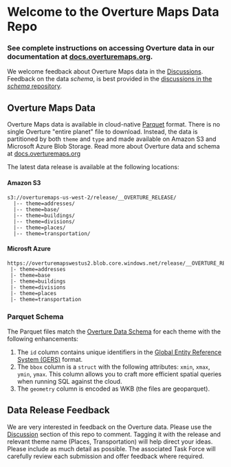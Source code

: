 Welcome to the Overture Maps Data Repo
===

### See complete instructions on accessing Overture data in our documentation at [docs.overturemaps.org](https://docs.overturemaps.org/). 

We welcome feedback about Overture Maps data in the [Discussions](https://github.com/OvertureMaps/data/discussions/new/choose). Feedback on the data *schema*, is best provided in the [discussions in the *schema* repository](https://github.com/OvertureMaps/schema/discussions).


Overture Maps Data
---
Overture Maps data is available in cloud-native [Parquet](https://parquet.apache.org/docs/) format.
There is no single Overture "entire planet" file to download. Instead, the data is partitioned by both `theme` and `type` and made available on Amazon S3 and Microsoft Azure Blob Storage. Read more about Overture data and schema at [docs.overturemaps.org](https://docs.overturemaps.org)

The latest data release is available at the following locations: 

#### Amazon S3 
```
s3://overturemaps-us-west-2/release/__OVERTURE_RELEASE/
  |-- theme=addresses/
  |-- theme=base/
  |-- theme=buildings/
  |-- theme=divisions/
  |-- theme=places/
  |-- theme=transportation/
```

#### Microsft Azure
```
https://overturemapswestus2.blob.core.windows.net/release/__OVERTURE_RELEASE/
 |- theme=addresses
 |- theme=base
 |- theme=buildings
 |- theme=divisions
 |- theme=places
 |- theme=transportation
```

### Parquet Schema
The Parquet files match the [Overture Data Schema](https://docs.overturemaps.org/schema/)
for each theme with the following enhancements:

1. The `id` column contains unique identifiers in the [Global Entity Reference System (GERS)](https://docs.overturemaps.org/gers/) format.
2. The `bbox` column is a `struct` with the following attributes:
   `xmin`, `xmax`, `ymin`, `ymax`. This column allows you to craft more
   efficient spatial queries when running SQL against the cloud.
3. The `geometry` column is encoded as WKB (the files are geoparquet).


Data Release Feedback
---
We are very interested in feedback on the Overture data. Please use the [Discussion](https://github.com/OvertureMaps/data/discussions) section of this repo to comment. Tagging it with the release and relevant theme name (Places, Transportation) will help direct your ideas. Please include as much detail as possible. The associated Task Force will carefully review each submission and offer feedback where required.
